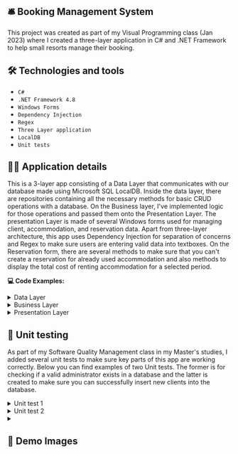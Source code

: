 ## 🛎️ Booking Management System

This project was created as part of my Visual Programming class (Jan 2023) where I created a three-layer application in C# and .NET Framework to help small resorts manage their booking.

## 🛠️ Technologies and tools

- `C#`
- `.NET Framework 4.8`
- `Windows Forms`
- `Dependency Injection`
- `Regex`
- `Three Layer application`
- `LocalDB`
- `Unit tests`

## 👷‍♂️ Application details

This is a 3-layer app consisting of a Data Layer that communicates with our database made using Microsoft SQL LocalDB. Inside the data layer, there are repositories containing all the necessary methods for basic CRUD operations with a database. On the Business layer, I've implemented logic for those operations and passed them onto the Presentation Layer. The presentation Layer is made of several Windows forms used for managing client, accommodation, and reservation data. Apart from three-layer architecture, this app uses Dependency Injection for separation of concerns and Regex to make sure users are entering valid data into textboxes. On the Reservation form, there are several methods to make sure that you can't create a reservation for already used accommodation and also methods to display the total cost of renting accommodation for a selected period.

**💻 Code Examples:**
<details>
<summary>Data Layer</summary>
  
#
  
``` c#
public int InsertClient(Client client)
{
    using (SqlConnection connection = new SqlConnection(connectionString))
    {
        string query = "INSERT INTO CLIENTS (first_name,last_name,phone_number,email) VALUES(@firstName,@lastName,@phoneNumber,@email)";
        SqlCommand command = new SqlCommand(query, connection);
        command.Parameters.AddWithValue("@firstName", client.FirstName);
        command.Parameters.AddWithValue("@lastName", client.LastName);
        command.Parameters.AddWithValue("@phoneNumber", client.PhoneNumber);
        command.Parameters.AddWithValue("@email", client.Email);

        connection.Open();
        int rowsUpdated;
        rowsUpdated = command.ExecuteNonQuery();
        connection.Close();
        return rowsUpdated;
    }
}
```

</details>
<details>
  <summary>Business Layer</summary>

  #

  ``` c#
public string InsertClient(Client client)
{
    int rowsAffected = this.clientrepository.InsertClient(client);

    if (rowsAffected > 0)
    {
        return "Client successfully added!";
    }
    else
    {
        return "Failed to insert client!";
    }
}
```
</details>

<details>
  <summary>Presentation Layer</summary>
  
```c#
 private void button_InsertClient_Click(object sender, EventArgs e)
        {
            if (textBox_FirstName.Text == "" || textBox_LastName.Text == ""  ||
                textBox_PhoneNumber.Text == "" || 
                textBox_Email.Text == "")
            {
                MessageBox.Show("You have to fill out all of the fields", "Message", MessageBoxButtons.OK, MessageBoxIcon.Error);
                textBox_FirstName.Focus();
                return;
            }
            else if (!Regex.Match(textBox_Email.Text, @"^[\w-\.]+@([\w-]+\.)+[\w-]{2,4}$").Success)
            {
                MessageBox.Show("E-mail entered incorrectly!", "Message", MessageBoxButtons.OK, MessageBoxIcon.Error);
                textBox_Email.Focus();
                return;
            }
            else if (!Regex.Match(textBox_FirstName.Text, @"^[A-Z]+[A-Za-z\s]{1,15}([A-Z]?)+([A-Za-z\s]?)$").Success)
            {
                MessageBox.Show("First name cannot contain a digit!", "Message", MessageBoxButtons.OK, MessageBoxIcon.Error);
                textBox_FirstName.Focus();
                return;
            }
            else if (!Regex.Match(textBox_LastName.Text, @"^[A-Z]+[A-Za-z\s-]{1,30}([A-Z]?)+([A-Za-z\s]?)$").Success)
            {
                MessageBox.Show("Last name cannot contain a digit!", "Message", MessageBoxButtons.OK, MessageBoxIcon.Error);
                textBox_LastName.Focus();
                return;
            }
            else if (!Regex.Match(textBox_PhoneNumber.Text, @"^[0][6]\d{7,8}$").Success)
            {
                MessageBox.Show("Phone number entered incorrectly!", "Message", MessageBoxButtons.OK, MessageBoxIcon.Error);
                textBox_PhoneNumber.Focus();
                return;
            }
            else
            {
                Client client = new Client();
                client.FirstName = textBox_FirstName.Text;
                client.LastName = textBox_LastName.Text;
                client.PhoneNumber = textBox_PhoneNumber.Text;
                client.Email = textBox_Email.Text;
                string result = clientBusiness.InsertClient(client);
                MessageBox.Show(result, "Message", MessageBoxButtons.OK, MessageBoxIcon.Information);

                textBox_FirstName.Text = "";
                textBox_LastName.Text = "";
                textBox_PhoneNumber.Text = "";
                textBox_Email.Text = "";
            }
        } 

```

</details>

## 🧪 Unit testing

As part of my Software Quality Management class in my Master's studies, I added several unit tests to make sure key parts of this app are working correctly. Below you can find examples of two Unit tests. The former is for checking if a valid administrator exists in a database and the latter is created to make sure you can successfully insert new clients into the database.

<details>
  <summary>Unit test 1</summary>

  ```c#
[TestFixture]
public class DeleteAccommodationTest
{
    
    private readonly IAdminRepository adminRepository;

    public DeleteAccommodationTest()
    {
        // Assuming Constants.ConnectionString is correctly configured for testing purposes
        adminRepository = new AdminRepository();
    }

    [Test]
    public void GetAdmin_WithValidCredentials_ShouldReturnAdmin()
    {
        // Arrange
        string validUsername = "djordje";
        string validPassword = "Adminadmin123!";

        // Act
        Admin result = adminRepository.GetAdmin(validUsername, validPassword);

        // Assert
        Assert.IsNotNull(result);
        Assert.AreEqual(validUsername, result.Username);
        Assert.AreEqual(validPassword, result.Password);
    }

    [Test]
    public void GetAdmin_WithInvalidCredentials_ShouldReturnEmptyAdmin()
    {
        // Arrange
        string invalidUsername = "nonexistent";
        string invalidPassword = "InvalidPassword";

        // Act
        Admin result = adminRepository.GetAdmin(invalidUsername, invalidPassword);

        // Assert
        Assert.IsNotNull(result);
        Assert.AreEqual(0, result.Id); // Assuming Id is initialized as 0 for an empty admin
        Assert.IsNull(result.Username);
        Assert.IsNull(result.Password);
    }
}
```
</details>

<details>
  <summary>Unit test 2</summary>

  ```c#
[TestFixture]
public class InsertClientTest
{
    private readonly IClientRepository clientRepository;

    public InsertClientTest()
    {
        // Assuming Constants.ConnectionString is correctly configured for testing purposes
        clientRepository = new ClientRepository();
    }

    [Test]
    public void InsertClient_ShouldReturnOneRowInserted()
    {
        // Arrange
        Client newClient = new Client
        {
            FirstName = "John",
            LastName = "Doe",
            PhoneNumber = "123456789",
            Email = "john.doe@example.com"
        };

        // Act
        int rowsInserted = clientRepository.InsertClient(newClient);

        // Assert
        Assert.AreEqual(1, rowsInserted);
    }
}
```
</details>

<details> <summary><h2>📸 Demo Images</h2></summary>

#

![Screenshot1](https://i.ibb.co/8jKX4yL/msedge-a-DNNhe-Yh-YK.png)

#

![Screenshot2](https://i.ibb.co/7VPydyV/msedge-jp-J8-B0-Ocy-P.png)

#

![Screenshot3](https://i.ibb.co/28QDSx5/msedge-XIVu-Rjrgbr.png)

#

![Screenshot4](https://i.ibb.co/vYCmchk/msedge-Rctm-Y6-Jwt-Y.png)

#

![Screenshot5](https://i.ibb.co/2cV7tVf/msedge-A1c-XR6guvt.png)

#

![Screenshot6](https://i.ibb.co/T8GGvf2/msedge-v-R0x0-T2-YCt.png)

#

![Screenshot7](https://i.ibb.co/fkgZBTs/msedge-P9uxxjm58-Y.png)

</details>
